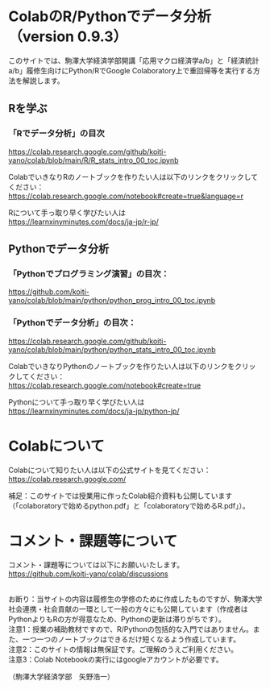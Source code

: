 # ColabのR/Pythonでデータ分析（version 0.9.3）
このサイトでは、駒澤大学経済学部開講「応用マクロ経済学a/b」と「経済統計a/b」履修生向けにPython/RでGoogle Colaboratory上で重回帰等を実行する方法を解説します。

## Rを学ぶ
### 「Rでデータ分析」の目次 
https://colab.research.google.com/github/koiti-yano/colab/blob/main/R/R_stats_intro_00_toc.ipynb

ColabでいきなりRのノートブックを作りたい人は以下のリンクをクリックしてください：<br>
https://colab.research.google.com/notebook#create=true&language=r

Rについて手っ取り早く学びたい人は<br>
https://learnxinyminutes.com/docs/ja-jp/r-jp/


## Pythonでデータ分析
### 「Pythonでプログラミング演習」の目次：
https://github.com/koiti-yano/colab/blob/main/python/python_prog_intro_00_toc.ipynb

### 「Pythonでデータ分析」の目次：
https://colab.research.google.com/github/koiti-yano/colab/blob/main/python/python_stats_intro_00_toc.ipynb

ColabでいきなりPythonのノートブックを作りたい人は以下のリンクをクリックしてください：<br>
https://colab.research.google.com/notebook#create=true

Pythonについて手っ取り早く学びたい人は<br>
https://learnxinyminutes.com/docs/ja-jp/python-jp/


# Colabについて
Colabについて知りたい人は以下の公式サイトを見てください：<br>
https://colab.research.google.com/<br>

補足：このサイトでは授業用に作ったColab紹介資料も公開しています（「colaboratoryで始めるpython.pdf」と「colaboratoryで始めるR.pdf」）。


# コメント・課題等について
コメント・課題等については以下にお願いいたします。
<br>
https://github.com/koiti-yano/colab/discussions

<br>
お断り：当サイトの内容は履修生の学修のために作成したものですが、駒澤大学社会連携・社会貢献の一環として一般の方々にも公開しています（作成者はPythonよりもRの方が得意なため、Pythonの更新は滞りがちです）。
<br>
注意1：授業の補助教材ですので、R/Pythonの包括的な入門ではありません。また、一つ一つのノートブックはできるだけ短くなるよう作成しています。
<br>
注意2：このサイトの情報は無保証です。ご理解のうえご利用ください。
<br>
注意3：Colab Notebookの実行にはgoogleアカウントが必要です。

（駒澤大学経済学部　矢野浩一）


